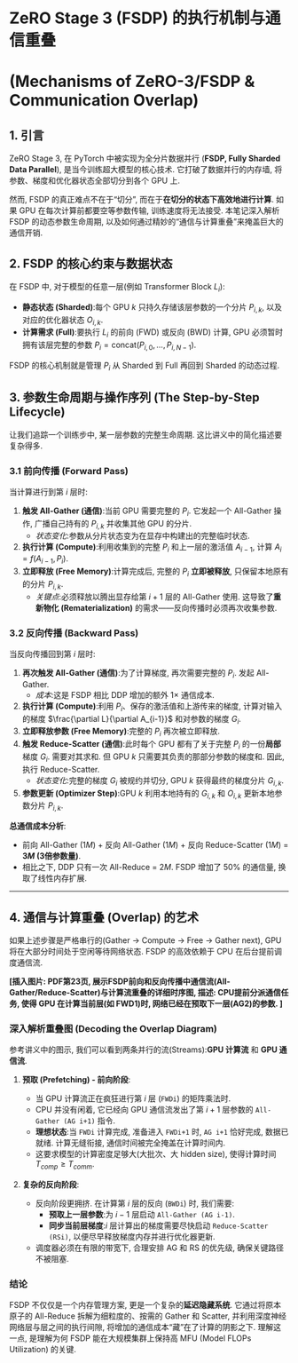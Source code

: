 # ZeRO Stage 3 (FSDP) 的执行机制与通信重叠
# (Mechanisms of ZeRO-3/FSDP & Communication Overlap)

## 1. 引言

ZeRO Stage 3, 在 PyTorch 中被实现为全分片数据并行 (**FSDP, Fully Sharded Data Parallel**), 是当今训练超大模型的核心技术. 它打破了数据并行的内存墙, 将参数、梯度和优化器状态全部切分到各个 GPU 上. 

然而, FSDP 的真正难点不在于“切分”, 而在于**在切分的状态下高效地进行计算**. 如果 GPU 在每次计算前都要空等参数传输, 训练速度将无法接受. 本笔记深入解析 FSDP 的动态参数生命周期, 以及如何通过精妙的“通信与计算重叠”来掩盖巨大的通信开销. 

## 2. FSDP 的核心约束与数据状态

在 FSDP 中, 对于模型的任意一层(例如 Transformer Block $L_i$):
*   **静态状态 (Sharded)**:每个 GPU $k$ 只持久存储该层参数的一个分片 $P_{i,k}$, 以及对应的优化器状态 $O_{i,k}$. 
*   **计算需求 (Full)**:要执行 $L_i$ 的前向 (FWD) 或反向 (BWD) 计算, GPU 必须暂时拥有该层完整的参数 $P_i = \text{concat}(P_{i,0}, \dots, P_{i,N-1})$. 

FSDP 的核心机制就是管理 $P_i$ 从 Sharded 到 Full 再回到 Sharded 的动态过程. 

## 3. 参数生命周期与操作序列 (The Step-by-Step Lifecycle)

让我们追踪一个训练步中, 某一层参数的完整生命周期. 这比讲义中的简化描述要复杂得多. 

### 3.1 前向传播 (Forward Pass)

当计算进行到第 $i$ 层时:
1.  **触发 All-Gather (通信)**:当前 GPU 需要完整的 $P_i$. 它发起一个 All-Gather 操作, 广播自己持有的 $P_{i,k}$ 并收集其他 GPU 的分片. 
    *   *状态变化*:参数从分片状态变为在显存中构建出的完整临时状态. 
2.  **执行计算 (Compute)**:利用收集到的完整 $P_i$ 和上一层的激活值 $A_{i-1}$, 计算 $A_i = f(A_{i-1}, P_i)$. 
3.  **立即释放 (Free Memory)**:计算完成后, 完整的 $P_i$ **立即被释放**, 只保留本地原有的分片 $P_{i,k}$. 
    *   *关键点*:必须释放以腾出显存给第 $i+1$ 层的 All-Gather 使用. 这导致了**重新物化 (Rematerialization)** 的需求——反向传播时必须再次收集参数. 

### 3.2 反向传播 (Backward Pass)

当反向传播回到第 $i$ 层时:
1.  **再次触发 All-Gather (通信)**:为了计算梯度, 再次需要完整的 $P_i$. 发起 All-Gather. 
    *   *成本*:这是 FSDP 相比 DDP 增加的额外 $1\times$ 通信成本. 
2.  **执行计算 (Compute)**:利用 $P_i$、保存的激活值和上游传来的梯度, 计算对输入的梯度 $\frac{\partial L}{\partial A_{i-1}}$ 和对参数的梯度 $G_i$. 
3.  **立即释放参数 (Free Memory)**:完整的 $P_i$ 再次被立即释放. 
4.  **触发 Reduce-Scatter (通信)**:此时每个 GPU 都有了关于完整 $P_i$ 的一份**局部**梯度 $G_i$. 需要对其求和. 但 GPU $k$ 只需要其负责的那部分参数的梯度和. 因此, 执行 Reduce-Scatter. 
    *   *状态变化*:完整的梯度 $G_i$ 被规约并切分, GPU $k$ 获得最终的梯度分片 $G_{i,k}$. 
5.  **参数更新 (Optimizer Step)**:GPU $k$ 利用本地持有的 $G_{i,k}$ 和 $O_{i,k}$ 更新本地参数分片 $P_{i,k}$. 

**总通信成本分析**:
*   前向 All-Gather ($1M$) + 反向 All-Gather ($1M$) + 反向 Reduce-Scatter ($1M$) = **$3M$ (3倍参数量)**. 
*   相比之下, DDP 只有一次 All-Reduce = $2M$. FSDP 增加了 50% 的通信量, 换取了线性内存扩展. 

---

## 4. 通信与计算重叠 (Overlap) 的艺术

如果上述步骤是严格串行的(Gather -> Compute -> Free -> Gather next), GPU 将在大部分时间处于空闲等待网络状态. FSDP 的高效依赖于 CPU 在后台提前调度通信流. 

**[插入图片: PDF第23页, 展示FSDP前向和反向传播中通信流(All-Gather/Reduce-Scatter)与计算流重叠的详细时序图, 描述: CPU提前分派通信任务, 使得 GPU 在计算当前层(如 FWD1)时, 网络已经在预取下一层(AG2)的参数. ]**

### 深入解析重叠图 (Decoding the Overlap Diagram)

参考讲义中的图示, 我们可以看到两条并行的流(Streams):**GPU 计算流** 和 **GPU 通信流**. 

1.  **预取 (Prefetching) - 前向阶段**:
    *   当 GPU 计算流正在疯狂进行第 $i$ 层 (`FWDi`) 的矩阵乘法时. 
    *   CPU 并没有闲着, 它已经向 GPU 通信流发出了第 $i+1$ 层参数的 `All-Gather (AG i+1)` 指令. 
    *   **理想状态**:当 `FWDi` 计算完成, 准备进入 `FWDi+1` 时, `AG i+1` 恰好完成, 数据已就绪. 计算无缝衔接, 通信时间被完全掩盖在计算时间内. 
    *   这要求模型的计算密度足够大(大批次、大 hidden size), 使得计算时间 $T_{comp} \ge T_{comm}$. 

2.  **复杂的反向阶段**:
    *   反向阶段更拥挤. 在计算第 $i$ 层的反向 (`BWDi`) 时, 我们需要:
        *   **预取上一层参数**:为 $i-1$ 层启动 `All-Gather (AG i-1)`. 
        *   **同步当前层梯度**:$i$ 层计算出的梯度需要尽快启动 `Reduce-Scatter (RSi)`, 以便尽早释放梯度内存并进行优化器更新. 
    *   调度器必须在有限的带宽下, 合理安排 AG 和 RS 的优先级, 确保关键路径不被阻塞. 

### 结论

FSDP 不仅仅是一个内存管理方案, 更是一个复杂的**延迟隐藏系统**. 它通过将原本原子的 All-Reduce 拆解为细粒度的、按需的 Gather 和 Scatter, 并利用深度神经网络层与层之间的执行间隙, 将增加的通信成本“藏”在了计算的阴影之下. 理解这一点, 是理解为何 FSDP 能在大规模集群上保持高 MFU (Model FLOPs Utilization) 的关键. 